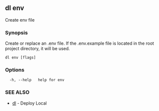 ## dl env

Create env file

### Synopsis

Create or replace an .env file. If the .env.example file is located in the root project directory, it will be used.

```
dl env [flags]
```

### Options

```
  -h, --help   help for env
```

### SEE ALSO

* [dl](dl.md)	 - Deploy Local

